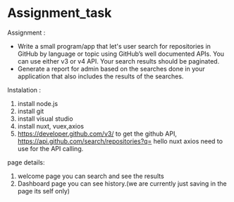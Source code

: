 # Assignment_task

Assignment :

*  Write a small program/app that let's user search for repositories in GitHub by language or topic using GitHub’s well documented APIs.      You can use either v3 or v4 API. Your search results should be paginated. 
*  Generate a report for admin based on the searches done in your application that also includes the results of the searches.


Instalation :
1. install node.js 
2. install git
3. install visual studio
4. install nuxt, vuex,axios
5. https://developer.github.com/v3/ to get the github API, https://api.github.com/search/repositories?q= hello
   nuxt axios need to use for the API calling.


page details:

1. welcome page you can search and see the results
2. Dashboard page you can see history.(we are currently just saving in the page its self only)

